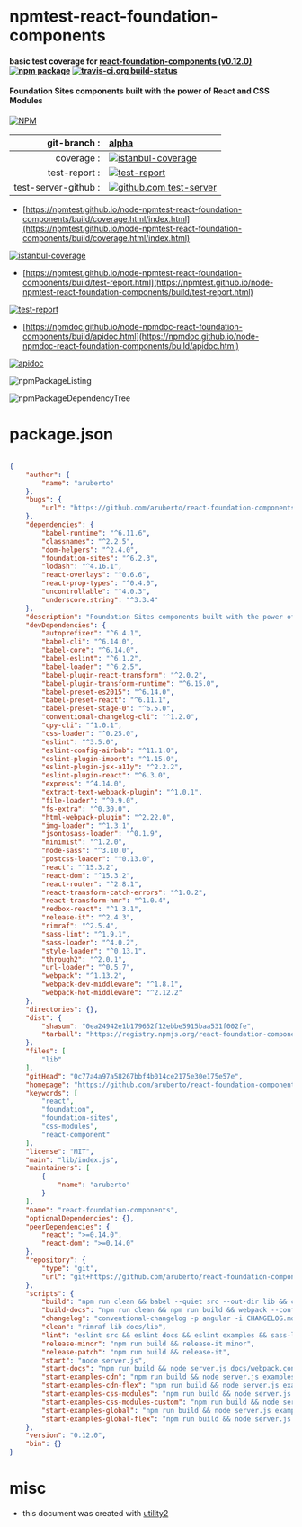 # npmtest-react-foundation-components

#### basic test coverage for  [react-foundation-components (v0.12.0)](https://github.com/aruberto/react-foundation-components#readme)  [![npm package](https://img.shields.io/npm/v/npmtest-react-foundation-components.svg?style=flat-square)](https://www.npmjs.org/package/npmtest-react-foundation-components) [![travis-ci.org build-status](https://api.travis-ci.org/npmtest/node-npmtest-react-foundation-components.svg)](https://travis-ci.org/npmtest/node-npmtest-react-foundation-components)

#### Foundation Sites components built with the power of React and CSS Modules

[![NPM](https://nodei.co/npm/react-foundation-components.png?downloads=true&downloadRank=true&stars=true)](https://www.npmjs.com/package/react-foundation-components)

| git-branch : | [alpha](https://github.com/npmtest/node-npmtest-react-foundation-components/tree/alpha)|
|--:|:--|
| coverage : | [![istanbul-coverage](https://npmtest.github.io/node-npmtest-react-foundation-components/build/coverage.badge.svg)](https://npmtest.github.io/node-npmtest-react-foundation-components/build/coverage.html/index.html)|
| test-report : | [![test-report](https://npmtest.github.io/node-npmtest-react-foundation-components/build/test-report.badge.svg)](https://npmtest.github.io/node-npmtest-react-foundation-components/build/test-report.html)|
| test-server-github : | [![github.com test-server](https://npmtest.github.io/node-npmtest-react-foundation-components/GitHub-Mark-32px.png)](https://npmtest.github.io/node-npmtest-react-foundation-components/build/app/index.html) | | build-artifacts : | [![build-artifacts](https://npmtest.github.io/node-npmtest-react-foundation-components/glyphicons_144_folder_open.png)](https://github.com/npmtest/node-npmtest-react-foundation-components/tree/gh-pages/build)|

- [https://npmtest.github.io/node-npmtest-react-foundation-components/build/coverage.html/index.html](https://npmtest.github.io/node-npmtest-react-foundation-components/build/coverage.html/index.html)

[![istanbul-coverage](https://npmtest.github.io/node-npmtest-react-foundation-components/build/screenCapture.buildCi.browser.%252Ftmp%252Fbuild%252Fcoverage.lib.html.png)](https://npmtest.github.io/node-npmtest-react-foundation-components/build/coverage.html/index.html)

- [https://npmtest.github.io/node-npmtest-react-foundation-components/build/test-report.html](https://npmtest.github.io/node-npmtest-react-foundation-components/build/test-report.html)

[![test-report](https://npmtest.github.io/node-npmtest-react-foundation-components/build/screenCapture.buildCi.browser.%252Ftmp%252Fbuild%252Ftest-report.html.png)](https://npmtest.github.io/node-npmtest-react-foundation-components/build/test-report.html)

- [https://npmdoc.github.io/node-npmdoc-react-foundation-components/build/apidoc.html](https://npmdoc.github.io/node-npmdoc-react-foundation-components/build/apidoc.html)

[![apidoc](https://npmdoc.github.io/node-npmdoc-react-foundation-components/build/screenCapture.buildCi.browser.%252Ftmp%252Fbuild%252Fapidoc.html.png)](https://npmdoc.github.io/node-npmdoc-react-foundation-components/build/apidoc.html)

![npmPackageListing](https://npmtest.github.io/node-npmtest-react-foundation-components/build/screenCapture.npmPackageListing.svg)

![npmPackageDependencyTree](https://npmtest.github.io/node-npmtest-react-foundation-components/build/screenCapture.npmPackageDependencyTree.svg)



# package.json

```json

{
    "author": {
        "name": "aruberto"
    },
    "bugs": {
        "url": "https://github.com/aruberto/react-foundation-components/issues"
    },
    "dependencies": {
        "babel-runtime": "^6.11.6",
        "classnames": "^2.2.5",
        "dom-helpers": "^2.4.0",
        "foundation-sites": "^6.2.3",
        "lodash": "^4.16.1",
        "react-overlays": "^0.6.6",
        "react-prop-types": "^0.4.0",
        "uncontrollable": "^4.0.3",
        "underscore.string": "^3.3.4"
    },
    "description": "Foundation Sites components built with the power of React and CSS Modules",
    "devDependencies": {
        "autoprefixer": "^6.4.1",
        "babel-cli": "^6.14.0",
        "babel-core": "^6.14.0",
        "babel-eslint": "^6.1.2",
        "babel-loader": "^6.2.5",
        "babel-plugin-react-transform": "^2.0.2",
        "babel-plugin-transform-runtime": "^6.15.0",
        "babel-preset-es2015": "^6.14.0",
        "babel-preset-react": "^6.11.1",
        "babel-preset-stage-0": "^6.5.0",
        "conventional-changelog-cli": "^1.2.0",
        "cpy-cli": "^1.0.1",
        "css-loader": "^0.25.0",
        "eslint": "^3.5.0",
        "eslint-config-airbnb": "^11.1.0",
        "eslint-plugin-import": "^1.15.0",
        "eslint-plugin-jsx-a11y": "^2.2.2",
        "eslint-plugin-react": "^6.3.0",
        "express": "^4.14.0",
        "extract-text-webpack-plugin": "^1.0.1",
        "file-loader": "^0.9.0",
        "fs-extra": "^0.30.0",
        "html-webpack-plugin": "^2.22.0",
        "img-loader": "^1.3.1",
        "jsontosass-loader": "^0.1.9",
        "minimist": "^1.2.0",
        "node-sass": "^3.10.0",
        "postcss-loader": "^0.13.0",
        "react": "^15.3.2",
        "react-dom": "^15.3.2",
        "react-router": "^2.8.1",
        "react-transform-catch-errors": "^1.0.2",
        "react-transform-hmr": "^1.0.4",
        "redbox-react": "^1.3.1",
        "release-it": "^2.4.3",
        "rimraf": "^2.5.4",
        "sass-lint": "^1.9.1",
        "sass-loader": "^4.0.2",
        "style-loader": "^0.13.1",
        "through2": "^2.0.1",
        "url-loader": "^0.5.7",
        "webpack": "^1.13.2",
        "webpack-dev-middleware": "^1.8.1",
        "webpack-hot-middleware": "^2.12.2"
    },
    "directories": {},
    "dist": {
        "shasum": "0ea24942e1b179652f12ebbe5915baa531f002fe",
        "tarball": "https://registry.npmjs.org/react-foundation-components/-/react-foundation-components-0.12.0.tgz"
    },
    "files": [
        "lib"
    ],
    "gitHead": "0c77a4a97a58267bbf4b014ce2175e30e175e57e",
    "homepage": "https://github.com/aruberto/react-foundation-components#readme",
    "keywords": [
        "react",
        "foundation",
        "foundation-sites",
        "css-modules",
        "react-component"
    ],
    "license": "MIT",
    "main": "lib/index.js",
    "maintainers": [
        {
            "name": "aruberto"
        }
    ],
    "name": "react-foundation-components",
    "optionalDependencies": {},
    "peerDependencies": {
        "react": ">=0.14.0",
        "react-dom": ">=0.14.0"
    },
    "repository": {
        "type": "git",
        "url": "git+https://github.com/aruberto/react-foundation-components.git"
    },
    "scripts": {
        "build": "npm run clean && babel --quiet src --out-dir lib && cpy \"**/*.scss\" ../lib --parents --cwd=src && node create-flex-components.js && node create-global-scoped-components.js",
        "build-docs": "npm run clean && npm run build && webpack --config docs/webpack.config.js",
        "changelog": "conventional-changelog -p angular -i CHANGELOG.md -s",
        "clean": "rimraf lib docs/lib",
        "lint": "eslint src && eslint docs && eslint examples && sass-lint --verbose",
        "release-minor": "npm run build && release-it minor",
        "release-patch": "npm run build && release-it",
        "start": "node server.js",
        "start-docs": "npm run build && node server.js docs/webpack.config.js --dev",
        "start-examples-cdn": "npm run build && node server.js examples/cdn/webpack.config.js",
        "start-examples-cdn-flex": "npm run build && node server.js examples/cdn-flex/webpack.config.js",
        "start-examples-css-modules": "npm run build && node server.js examples/css-modules/webpack.config.js",
        "start-examples-css-modules-custom": "npm run build && node server.js examples/css-modules-custom/webpack.config.js",
        "start-examples-global": "npm run build && node server.js examples/global/webpack.config.js",
        "start-examples-global-flex": "npm run build && node server.js examples/global-flex/webpack.config.js"
    },
    "version": "0.12.0",
    "bin": {}
}
```



# misc
- this document was created with [utility2](https://github.com/kaizhu256/node-utility2)
